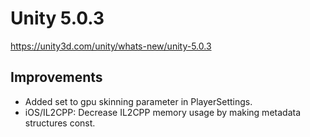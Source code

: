 # Unity 5.0.3

https://unity3d.com/unity/whats-new/unity-5.0.3

## Improvements



*   Added set to gpu skinning parameter in PlayerSettings.
*   iOS/IL2CPP: Decrease IL2CPP memory usage by making metadata structures const.